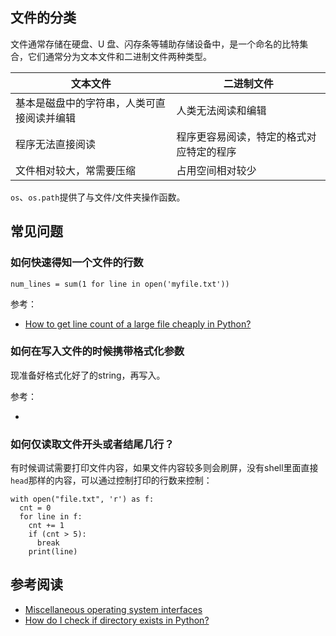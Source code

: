 ## 文件的分类

文件通常存储在硬盘、U 盘、闪存条等辅助存储设备中，是一个命名的比特集合，它们通常分为文本文件和二进制文件两种类型。

|文本文件|二进制文件|
|-|-|
|基本是磁盘中的字符串，人类可直接阅读并编辑|人类无法阅读和编辑|
|程序无法直接阅读|程序更容易阅读，特定的格式对应特定的程序|
|文件相对较大，常需要压缩|占用空间相对较少|

`os`、`os.path`提供了与文件/文件夹操作函数。


## 常见问题

### 如何快速得知一个文件的行数

```
num_lines = sum(1 for line in open('myfile.txt'))
```

参考：

- [How to get line count of a large file cheaply in Python?](https://stackoverflow.com/questions/845058/how-to-get-line-count-of-a-large-file-cheaply-in-python)

### 如何在写入文件的时候携带格式化参数

现准备好格式化好了的string，再写入。

参考：

- [](https://realpython.com/python-string-formatting/)

### 如何仅读取文件开头或者结尾几行？

有时候调试需要打印文件内容，如果文件内容较多则会刷屏，没有shell里面直接`head`那样的内容，可以通过控制打印的行数来控制：

```
with open("file.txt", 'r') as f:
  cnt = 0
  for line in f:
    cnt += 1
    if (cnt > 5):
      break
    print(line)
```

## 参考阅读

- [Miscellaneous operating system interfaces](https://docs.python.org/2.7/library/os.html)
- [How do I check if directory exists in Python?](https://stackoverflow.com/questions/8933237/how-do-i-check-if-directory-exists-in-python)
